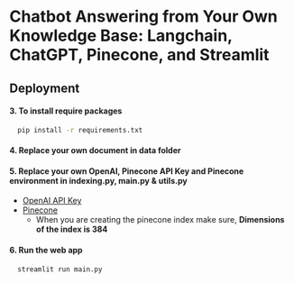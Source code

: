 # Chatbot Answering from Your Own Knowledge Base: Langchain, ChatGPT, Pinecone, and Streamlit

## Deployment

#### 3. To install require packages 

```bash
  pip install -r requirements.txt
```
#### 4. Replace your own document in **data** folder

#### 5. Replace your own OpenAI, Pinecone API Key and Pinecone environment in indexing.py, main.py & utils.py
 - [OpenAI API Key](https://platform.openai.com)
 - [Pinecone](app.pinecone.io)
   - When you are creating the pinecone index make sure, **Dimensions of the index is 384**
 
#### 6. Run the web app
```bash
  streamlit run main.py
```
